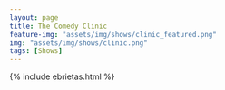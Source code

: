 ```yaml
---
layout: page
title: The Comedy Clinic
feature-img: "assets/img/shows/clinic_featured.png"
img: "assets/img/shows/clinic.png"
tags: [Shows]
---
```


{% include ebrietas.html %}